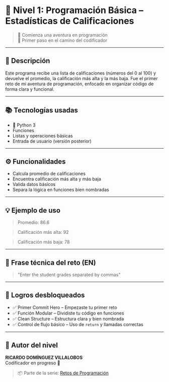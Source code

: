 # 🎯 Nivel 1: Programación Básica – Estadísticas de Calificaciones
> 🧠 Comienza una aventura en programación  
> 🚀 Primer paso en el camino del codificador

---

## 🧾 Descripción

Este programa recibe una lista de calificaciones (números del 0 al 100) y devuelve el promedio, la calificación más alta y la más baja. Fue el primer reto de mi aventura de programación, enfocado en organizar código de forma clara y funcional.

---

## 📚 Tecnologías usadas

- 🐍 Python 3
- Funciones
- Listas y operaciones básicas
- Entrada de usuario (versión posterior)

---

## ⚙️ Funcionalidades

- Calcula promedio de calificaciones
- Encuentra calificación más alta y más baja
- Valida datos básicos
- Separa la lógica en funciones bien nombradas

---

## 💡 Ejemplo de uso
> Promedio: 86.6

> Calificación más alta: 92

> Calificación más baja: 78

---

## 🧠 Frase técnica del reto (EN)
> "Enter the student grades separated by commas"

---

## 🏅 Logros desbloqueados

- ✅ Primer Commit Hero – Empezaste tu primer reto
- ✅ Función Modular – Dividiste tu código en funciones
- ✅ Clean Structure – Estructura clara y bien nombrada
- ✅ Control de flujo básico – Uso de `return` y llamadas correctas

---

## 👾 Autor del nivel

**RICARDO DOMÍNGUEZ VILLALOBOS**  
Codificador en progreso 🚀


> 📦 Parte de la serie: [Retos de Programación](README.md)



